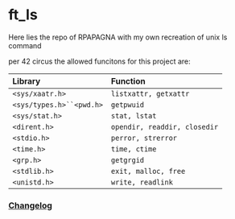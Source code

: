 # ft_ls
Here lies the repo of RPAPAGNA with my own recreation of unix ls command

per 42 circus the allowed funcitons for this project are:

| Library        | Function      |
|:-------------- |:------------- |
| `<sys/xaatr.h>` | `listxattr, getxattr` |
| `<sys/types.h>``<pwd.h>` | `getpwuid` |
| `<sys/stat.h>` | `stat, lstat` |
| `<dirent.h>` | `opendir, readdir, closedir` |
| `<stdio.h>` | `perror, strerror` |
| `<time.h>` | `time, ctime` |
| `<grp.h>` | `getgrgid` |
| `<stdlib.h>` | `exit, malloc, free` |
| `<unistd.h>` | `write, readlink` |

### [Changelog]
[Changelog]: https://github.com/rpeepz/ft_ls/blob/master/CHANGELOG.md "updates"
